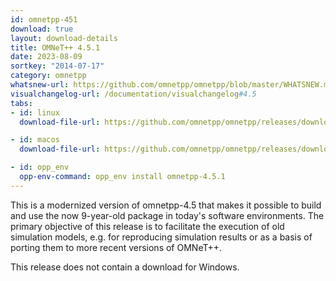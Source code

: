 ```yaml
---
id: omnetpp-451
download: true
layout: download-details
title: OMNeT++ 4.5.1
date: 2023-08-09
sortkey: "2014-07-17"
category: omnetpp
whatsnew-url: https://github.com/omnetpp/omnetpp/blob/master/WHATSNEW.md#omnet-451-august-2023
visualchangelog-url: /documentation/visualchangelog#4.5
tabs:
- id: linux
  download-file-url: https://github.com/omnetpp/omnetpp/releases/download/omnetpp-4.5.1/omnetpp-4.5.1-src.tgz

- id: macos
  download-file-url: https://github.com/omnetpp/omnetpp/releases/download/omnetpp-4.5.1/omnetpp-4.5.1-src.tgz

- id: opp_env
  opp-env-command: opp_env install omnetpp-4.5.1
---
```


This is a modernized version of omnetpp-4.5 that makes it possible to build and use the now 9-year-old package in today's software environments. The primary objective of this release is to facilitate the execution of old simulation models, e.g. for reproducing simulation results or as a basis of porting them to more recent versions of OMNeT++.

This release does not contain a download for Windows.